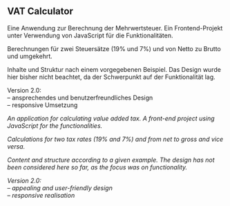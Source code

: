 ## VAT Calculator

Eine Anwendung zur Berechnung der Mehrwertsteuer. Ein Frontend-Projekt unter Verwendung von JavaScript für die Funktionalitäten.

Berechnungen für zwei Steuersätze (19% und 7%) und von Netto zu Brutto und umgekehrt.

Inhalte und Struktur nach einem vorgegebenen Beispiel. Das Design wurde hier bisher nicht beachtet, da der Schwerpunkt auf der Funktionalität lag.

Version 2.0:  
– ansprechendes und benutzerfreundliches Design  
– responsive Umsetzung


*An application for calculating value added tax. A front-end project using JavaScript for the functionalities.*

*Calculations for two tax rates (19% and 7%) and from net to gross and vice versa.*

*Content and structure according to a given example. The design has not been considered here so far, as the focus was on functionality.*

*Version 2.0:  
– appealing and user-friendly design  
– responsive realisation*
